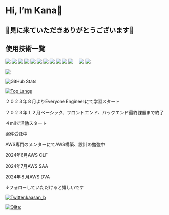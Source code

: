  <h1>Hi, I’m Kana👋</h1>
 <h2>👀見に来ていただきありがとうございます👀</h2>

 ## 使用技術一覧

<!-- シールド一覧 -->
<!-- 該当するプロジェクトの中から任意のものを選ぶ-->
<p style="display: inline">
  <!-- フロントエンドの言語一覧 -->
  <img src="https://img.shields.io/badge/-typescript-000000.svg?logo=typescript&style=for-the-badge">
  <img src="https://img.shields.io/badge/-javascript-000000.svg?logo=javascript&style=for-the-badge">
  <!-- フロントエンドのフレームワーク一覧 -->
  <img src="https://img.shields.io/badge/-Node.js-000000.svg?logo=node.js&style=for-the-badge">
  <img src="https://img.shields.io/badge/-Next.js-000000.svg?logo=next.js&style=for-the-badge">
  <img src="https://img.shields.io/badge/-TailwindCSS-000000.svg?logo=tailwindcss&style=for-the-badge">
  <img src="https://img.shields.io/badge/-React-20232A?style=for-the-badge&logo=react&logoColor=61DAFB">
  <!-- バックエンドの言語一覧 -->
  <img src="https://img.shields.io/badge/-Python-F2C63C.svg?logo=python&style=for-the-badge">
  <!-- ミドルウェア一覧 -->
  <img src="https://img.shields.io/badge/-Nginx-269539.svg?logo=nginx&style=for-the-badge">
  <img src="https://img.shields.io/badge/-MySQL-4479A1.svg?logo=mysql&style=for-the-badge&logoColor=white">
  <!-- インフラ一覧 -->
  <img src="https://img.shields.io/badge/-Docker-1488C6.svg?logo=docker&style=for-the-badge">
  <img src="https://img.shields.io/badge/-Amazon%20aws-232F3E.svg?logo=amazon-aws&style=for-the-badge">
 <!-- webデザイン一覧 -->
 　<img src="https://img.shields.io/badge/-Canva-00C4CC.svg?logo=canva&style=plastic">
  <!-- その他一覧 -->
 <img src="https://img.shields.io/badge/-Github-181717.svg?logo=github&style=plastic">
</p>

![](https://github-profile-summary-cards.vercel.app/api/cards/profile-details?username=kana1166&theme=vue)

![GitHub Stats](https://github-readme-stats.vercel.app/api?username=kana1166&show_icons=true)

[![Top Langs](https://github-readme-stats.vercel.app/api/top-langs/?username=kana1166&layout=compact&langs_count=6)](https://github.com/anuraghazra/github-readme-stats)



<p>２０２３年８月よりEveryone Engineerにて学習スタート</p>
<p>２０２３年１２月ベーシック、フロントエンド、バックエンド最終課題まで終了</p>
<p>４milで活動スタート</p>
<p>案件受託中</p>
<p>AWS専門のメンターにてAWS構築、設計の勉強中<p>
<p>2024年6月AWS CLF</p>
<p>2024年7月AWS SAA</p>
<p>2024年８月AWS DVA</p>

↓フォローしていただけると嬉しいです

[![Twitter:kaasan_b](https://img.shields.io/twitter/follow/kaasan_b?style=social)](https://twitter.com/kaasan_b)

[![Qiita:](https://img.shields.io/badge/Qiita-Follow-green?logo=qiita&style=social)](https://qiita.com/kana_1166)



<!---
kana1166/kana1166 is a ✨ special ✨ repository because its `README.md` (this file) appears on your GitHub profile.
You can click the Preview link to take a look at your changes.
--->
